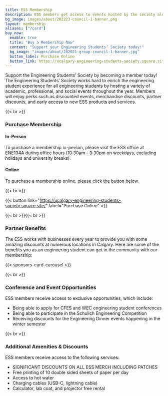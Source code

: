 ```yaml
---
title: ESS Membership
description: ESS members get access to events hosted by the society along with many other perks
bg_image: images/about/202223-council-1-banner.png
layout: membership
aliases: ["/card"]
buy_now:
  enable: true
  title: "Buy a Membership Now"
  content: "Support your Engineering Students’ Society today!"
  bg_image: "images/about/202021-group-council-1-banner.jpg"
  button_label: Purchase Online
  button_link: https://ucalgary-engineering-students-society.square.site/
---
```


Support the Engineering Students’ Society by becoming a member today! The Engineering Students’ Society works hard to enrich the engineering student experience for all engineering students by hosting a variety of academic, professional, and social events throughout the year. Members will enjoy perks such as discounted events, merchandise discounts, partner discounts, and early access to new ESS products and services.

{{< br >}}

### Purchase Membership

#### In-Person

To purchase a membership in-person, please visit the ESS office at ENE134A during office hours (10:30am - 3:30pm on weekdays, excluding holidays and university breaks).

#### Online

To purchase a membership online, please click the button below.

{{< br >}}

{{< button link="https://ucalgary-engineering-students-society.square.site/" label="Purchase Online" >}}

{{< br >}}{{< br >}}

### Partner Benefits

The ESS works with businesses every year to provide you with some amazing discounts at numerous locations in Calgary. Here are some of the benefits you as an engineering student can get in the community with our membership:

{{< sponsors-card-carousel >}}

{{< br >}}

### Conference and Event Opportunities

ESS members receive access to exclusive opportunities, which include:
- Being able to apply for CFES and WEC engineering student conferences
- Being able to participate in the Schulich Engineering Competition
- Receiving discounts for the Engineering Dinner events happening in the winter semester

{{< br >}}

### Additional Amenities & Discounts

ESS members receive access to the following services:
- SIGNIFICANT DISCOUNTS ON ALL ESS MERCH INCLUDING PATCHES
- Free printing of 10 double sided sheets of paper per day
- Access to hot water
- Charging cables (USB-C, lightning cable)
- Calculator, lab coat, and projector free rental